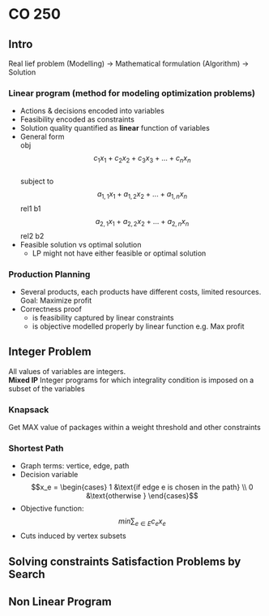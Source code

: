 # CO 250

## Intro
Real lief problem (Modelling) -> Mathematical formulation (Algorithm) -> Solution
### Linear program (method for modeling optimization problems)
- Actions & decisions encoded into variables
- Feasibility encoded as constraints
- Solution quality quantified as **linear** function of variables
- General form   
	obj $$ c_1x_1 + c_2x_2 + c_3x_3 + ... + c_nx_n $$  
	subject to $$ a_{1,1}x_1 + a_{1,2}x_2 + ... + a_{1,n}x_n $$ rel1 b1  
			   $$ a_{2,1}x_1 + a_{2,2}x_2 + ... + a_{2,n}x_n $$ rel2 b2 
- Feasible solution vs optimal solution
	- LP might not have either feasible or optimal solution

### Production Planning
- Several products, each products have different costs, limited resources. Goal: Maximize profit
- Correctness proof
	- is feasibility captured by linear constraints
	- is objective modelled properly by linear function e.g. Max profit

## Integer Problem
All values of variables are integers.  
**Mixed IP** Integer programs for which integrality condition is imposed on a subset of the variables

### Knapsack
Get MAX value of packages within a weight threshold and other constraints

### Shortest Path
- Graph terms: vertice, edge, path
- Decision variable $$x_e = \begin{cases} 1 &\text{if edge e is chosen in the path} \\  0 &\text{otherwise }
\end{cases}$$
- Objective function: $$min\sum_{e \in E}c_ex_e$$
- Cuts induced by vertex subsets

## Solving constraints Satisfaction Problems by Search


## Non Linear Program
